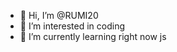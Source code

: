 - 👋 Hi, I’m @RUMI20
- 👀 I’m interested in coding
- 🌱 I’m currently learning right now js


<!---
RUMI20/RUMI20 is a ✨ special ✨ repository because its `README.md` (this file) appears on your GitHub profile.
You can click the Preview link to take a look at your changes.
--->
